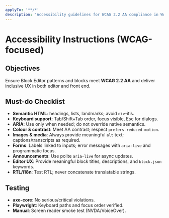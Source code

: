```yaml
---
applyTo: '**/*'
description: 'Accessibility guidelines for WCAG 2.2 AA compliance in WordPress block themes'
---
```


# Accessibility Instructions (WCAG-focused)

## Objectives

Ensure Block Editor patterns and blocks meet **WCAG 2.2 AA** and deliver inclusive UX in both editor and front end.

## Must-do Checklist

-   **Semantic HTML**: headings, lists, landmarks; avoid `div`-itis.
-   **Keyboard support**: Tab/Shift+Tab order, focus visible, Esc for dialogs.
-   **ARIA**: Use only when needed; do not override native semantics.
-   **Colour & contrast**: Meet AA contrast; respect `prefers-reduced-motion`.
-   **Images & media**: Always provide meaningful `alt` text; captions/transcripts as required.
-   **Forms**: Labels linked to inputs; error messages with `aria-live` and programmatic focus.
-   **Announcements**: Use polite `aria-live` for async updates.
-   **Editor UX**: Provide meaningful block titles, descriptions, and `block.json` keywords.
-   **RTL/i18n**: Test RTL; never concatenate translatable strings.

## Testing

-   **axe-core**: No serious/critical violations.
-   **Playwright**: Keyboard paths and focus order verified.
-   **Manual**: Screen reader smoke test (NVDA/VoiceOver).
